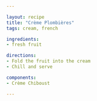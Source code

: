 ```yaml
---

layout: recipe
title: "Crème Plombières"
tags: cream, french

ingredients:
- fresh fruit

directions:
- Fold the fruit into the cream
- Chill and serve

components:
- Crème Chiboust

---
```

